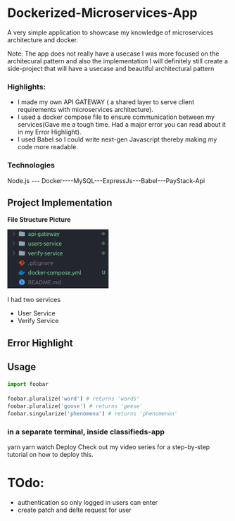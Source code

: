 # Dockerized-Microservices-App
A very simple application to showcase my knowledge of microservices architecture and docker.

Note: The app does not really have a usecase I was more focused on the architecural pattern and also the implementation
I will definitely still create a side-project that will have a usecase and beautiful architectural pattern

### Highlights:
- I made my own API GATEWAY ( a shared layer to serve client requirements with microservices architecture).
- I used a docker compose file to ensure communication between my services(Gave me a tough time. Had a major error you can read about it in my Error Highlight).
- I used Babel so I could write next-gen Javascript thereby making my code more readable.


### Technologies

Node.js --- Docker----MySQL---ExpressJs---Babel---PayStack-Api 

## Project Implementation 

**File Structure Picture** 

<img src="demo/filestructure.png">

I had two services 
- User Service
- Verify Service





## Error Highlight 


## Usage

```python
import foobar

foobar.pluralize('word') # returns 'words'
foobar.pluralize('goose') # returns 'geese'
foobar.singularize('phenomena') # returns 'phenomenon'
```

### in a separate terminal, inside classifieds-app
yarn
yarn watch
Deploy
Check out my video series for a step-by-step tutorial on how to deploy this.



# TOdo: 

- authentication so only logged in users can enter 
- create patch and delte request for user 





